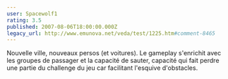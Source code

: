 ```yaml
---
user: Spacewolf1
rating: 3.5
published: 2007-08-06T18:00:00.000Z
legacy_url: http://www.emunova.net/veda/test/1225.htm#comment-8465
---
```

Nouvelle ville, nouveaux persos (et voitures). Le gameplay s'enrichit avec les groupes de passager et la capacité de sauter, capacité qui fait perdre une partie du challenge du jeu car facilitant l'esquive d'obstacles.